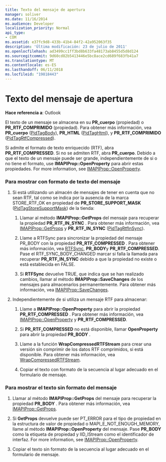 ```yaml
---
title: Texto del mensaje de apertura
manager: soliver
ms.date: 11/16/2014
ms.audience: Developer
localization_priority: Normal
api_type:
- COM
ms.assetid: e37fc9d8-433b-41b4-84f2-42a952063f35
description: 'Última modificación: 23 de julio de 2011'
ms.openlocfilehash: ad3499cc1ff3bd8b633fa48173ab8455d5d8d124
ms.sourcegitcommit: 9d60cd82b5413446e5bc8ace2cd689f683fb41a7
ms.translationtype: MT
ms.contentlocale: es-ES
ms.lasthandoff: 06/11/2018
ms.locfileid: "19818443"
---
```

# <a name="opening-message-text"></a>Texto del mensaje de apertura

**Hace referencia a**: Outlook 
  
El texto de un mensaje se almacena en su **PR\_cuerpo** (propiedad) o **PR\_RTF\_COMPRIMIDO** (propiedad). Para obtener más información, vea **PR\_cuerpo** ([PidTagBody](pidtagbody-canonical-property.md)), **PR\_HTML** ([PidTagHtml](pidtaghtml-canonical-property.md)), y **PR\_RTF\_COMPRIMIDO** ([PidTagRtfCompressed](pidtagrtfcompressed-canonical-property.md)). 

Si admite el formato de texto enriquecido (RTF), abra **PR\_RTF_COMPRESSED**. Si no se admiten RTF, abra **PR\_cuerpo**. Debido a que el texto de un mensaje puede ser grande, independientemente de si o no tiene el formato, use **IMAPIProp::OpenProperty** para abrir estas propiedades. For more information, see [IMAPIProp::OpenProperty](imapiprop-openproperty.md).
  
### <a name="to-display-formatted-message-text"></a>Para mostrar con formato de texto del mensaje
  
1. Si está utilizando un almacén de mensajes de tener en cuenta que no sean RTF, tal como se indica por la ausencia de la marca STORE_RTF_OK en propiedad de **PR_STORE_SUPPORT_MASK** ([PidTagStoreSupportMask](pidtagstoresupportmask-canonical-property.md)) de la tienda:
    
    1. Llamar al método **IMAPIProp::GetProps** del mensaje para recuperar la propiedad **PR_RTF_IN_SYNC** . Para obtener más información, vea [IMAPIProp::GetProps](imapiprop-getprops.md) y **PR_RTF_IN_SYNC** ([PidTagRtfInSync](pidtagrtfinsync-canonical-property.md)).
        
    2. Llame a RTFSync para sincronizar la propiedad del mensaje PR_BODY con la propiedad **PR_RTF_COMPRESSED** . Para obtener más información, vea [RTFSync](rtfsync.md), **PR_BODY**y **PR_RTF_COMPRESSED**. Pase el RTF_SYNC_BODY_CHANGED marcar si falla la llamada para recuperar **PR_RTF_IN_SYNC** debido a que la propiedad no existe o está establecida en FALSE. 
        
    3. Si **RTFSync** devuelve TRUE, que indica que se han realizado cambios, llamar al método **IMAPIProp::SaveChanges** de los mensajes para almacenarlos permanentemente. Para obtener más información, vea [IMAPIProp::SaveChanges](imapiprop-savechanges.md).
    
2. Independientemente de si utiliza un mensaje RTF para almacenar:
    
    1. Llame a **IMAPIProp::OpenProperty** para abrir la propiedad **PR_RTF_COMPRESSED** . Para obtener más información, vea [IMAPIProp::OpenProperty](imapiprop-openproperty.md) y **PR_RTF_COMPRESSED**.
        
    2. Si **PR_RTF_COMPRESSED** no está disponible, llamar **OpenProperty** para abrir la propiedad **PR_BODY** . 
        
    3. Llame a la función **WrapCompressedRTFStream** para crear una versión sin comprimir de los datos RTF comprimidos, si está disponible. Para obtener más información, vea [WrapCompressedRTFStream](wrapcompressedrtfstream.md).
        
    4. Copiar el texto con formato de la secuencia al lugar adecuado en el formulario de mensaje. 
    
### <a name="to-display-plain-message-text"></a>Para mostrar el texto sin formato del mensaje
  
1. Llamar al método **IMAPIProp::GetProps** del mensaje para recuperar la propiedad **PR_BODY** . Para obtener más información, vea [IMAPIProp::GetProps](imapiprop-getprops.md).
    
2. Si **GetProps** devuelve puede ser PT_ERROR para el tipo de propiedad en la estructura de valor de propiedad o MAPI_E_NOT_ENOUGH_MEMORY, llame al método **IMAPIProp::OpenProperty** del mensaje. Pase **PR_BODY** como la etiqueta de propiedad y IID_IStream como el identificador de interfaz. For more information, see [IMAPIProp::OpenProperty](imapiprop-openproperty.md).
    
3. Copiar el texto sin formato de la secuencia al lugar adecuado en el formulario de mensaje. 
    

